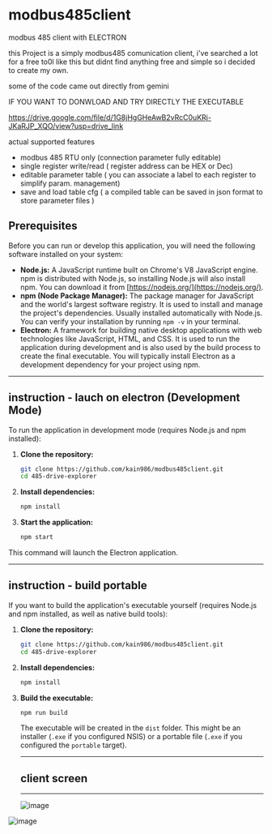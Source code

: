 # modbus485client
modbus 485 client with ELECTRON

this Project is a simply modbus485 comunication client, i've searched a lot for a free to0l like this but didnt find anything free and simple
so i decided to create my own.

some of the code came out directly from gemini

IF YOU WANT TO DONWLOAD AND TRY DIRECTLY THE EXECUTABLE

https://drive.google.com/file/d/1G8jHgGHeAwB2vRcC0uKRj-JKaRJP_XQO/view?usp=drive_link


actual supported features

- modbus 485 RTU only (connection parameter fully editable)
- single register write/read ( register address can be HEX or Dec)
- editable parameter table ( you can associate a label to each register to simplify param. management)
- save and load table cfg ( a compiled table can be saved in json format to store parameter files )

## Prerequisites

Before you can run or develop this application, you will need the following software installed on your system:

* **Node.js:** A JavaScript runtime built on Chrome's V8 JavaScript engine. npm is distributed with Node.js, so installing Node.js will also install npm. You can download it from [https://nodejs.org/](https://nodejs.org/).
* **npm (Node Package Manager):** The package manager for JavaScript and the world's largest software registry. It is used to install and manage the project's dependencies. Usually installed automatically with Node.js. You can verify your installation by running `npm -v` in your terminal.
* **Electron:** A framework for building native desktop applications with web technologies like JavaScript, HTML, and CSS. It is used to run the application during development and is also used by the build process to create the final executable. You will typically install Electron as a development dependency for your project using npm.


------------------------------------------------------------------------------------------------------
instruction - lauch on electron (Development Mode)
------------------------------------------------------------------------------------------------------
To run the application in development mode (requires Node.js and npm installed):

1.  **Clone the repository:**
    ```bash
    git clone https://github.com/kain986/modbus485client.git
    cd 485-drive-explorer
    ```

2.  **Install dependencies:**
    ```bash
    npm install
    ```

3.  **Start the application:**
    ```bash
    npm start
    ```

This command will launch the Electron application.

------------------------------------------------------------------------------------------------------
instruction - build portable
------------------------------------------------------------------------------------------------------

If you want to build the application's executable yourself (requires Node.js and npm installed, as well as native build tools):

1.  **Clone the repository:**
    ```bash
    git clone https://github.com/kain986/modbus485client.git
    cd 485-drive-explorer
    ```

2.  **Install dependencies:**
    ```bash
    npm install
    ```

3.  **Build the executable:**
    ```bash
    npm run build
    ```

    The executable will be created in the `dist` folder. This might be an installer (`.exe` if you configured NSIS) or a portable file (`.exe` if you configured the `portable` target).


    --------------------------------------------------------------------------------------------
    ## client screen
    --------------------------------------------------------------------------------------------

    ![image](https://github.com/user-attachments/assets/a38ecc90-2e0c-4a18-b343-58e80cae81c1)

![image](https://github.com/user-attachments/assets/1c25fd5a-4682-43ba-8edf-92fd5c7ba19e)



